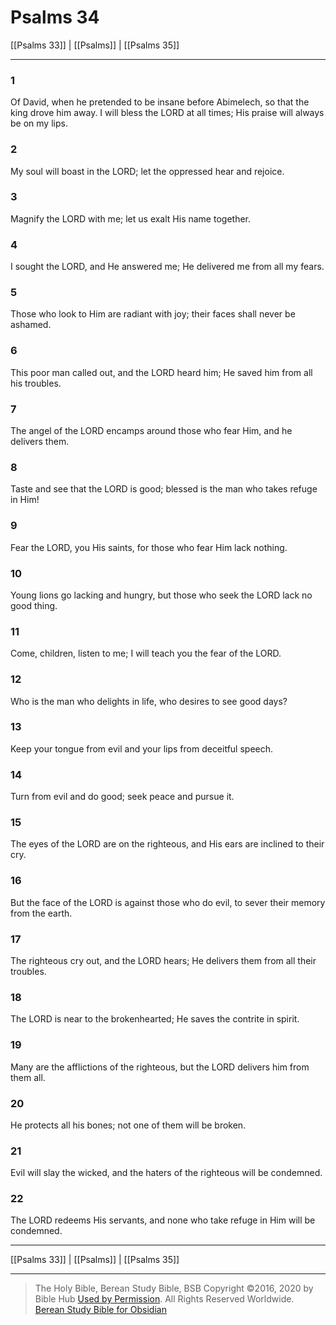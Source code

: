 # Psalms 34

[[Psalms 33]] | [[Psalms]] | [[Psalms 35]]

---

### 1
Of David, when he pretended to be insane before Abimelech, so that the king drove him away. I will bless the LORD at all times; His praise will always be on my lips.

### 2
My soul will boast in the LORD; let the oppressed hear and rejoice.

### 3
Magnify the LORD with me; let us exalt His name together.

### 4
I sought the LORD, and He answered me; He delivered me from all my fears.

### 5
Those who look to Him are radiant with joy; their faces shall never be ashamed.

### 6
This poor man called out, and the LORD heard him; He saved him from all his troubles.

### 7
The angel of the LORD encamps around those who fear Him, and he delivers them.

### 8
Taste and see that the LORD is good; blessed is the man who takes refuge in Him!

### 9
Fear the LORD, you His saints, for those who fear Him lack nothing.

### 10
Young lions go lacking and hungry, but those who seek the LORD lack no good thing.

### 11
Come, children, listen to me; I will teach you the fear of the LORD.

### 12
Who is the man who delights in life, who desires to see good days?

### 13
Keep your tongue from evil and your lips from deceitful speech.

### 14
Turn from evil and do good; seek peace and pursue it.

### 15
The eyes of the LORD are on the righteous, and His ears are inclined to their cry.

### 16
But the face of the LORD is against those who do evil, to sever their memory from the earth.

### 17
The righteous cry out, and the LORD hears; He delivers them from all their troubles.

### 18
The LORD is near to the brokenhearted; He saves the contrite in spirit.

### 19
Many are the afflictions of the righteous, but the LORD delivers him from them all.

### 20
He protects all his bones; not one of them will be broken.

### 21
Evil will slay the wicked, and the haters of the righteous will be condemned.

### 22
The LORD redeems His servants, and none who take refuge in Him will be condemned.

---

[[Psalms 33]] | [[Psalms]] | [[Psalms 35]]

---

> The Holy Bible, Berean Study Bible, BSB
> Copyright &copy;2016, 2020 by Bible Hub
> [Used by Permission](https://berean.bible/terms.htm). All Rights Reserved Worldwide.
> [Berean Study Bible for Obsidian](https://github.com/gapmiss/berean-study-bible-for-obsidian)</small>

